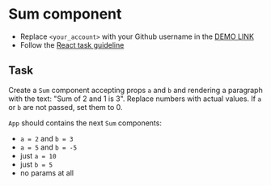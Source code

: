 # Sum component
- Replace `<your_account>` with your Github username in the [DEMO LINK](https://Yaroslav-Kononenko.github.io/react_sum/)
- Follow the [React task guideline](https://github.com/mate-academy/react_task-guideline#react-tasks-guideline)

## Task
Create a `Sum` component accepting props `a` and `b` and rendering
a paragraph with the text: "Sum of 2 and 1 is 3". Replace numbers with actual
values. If `a` or `b` are not passed, set them to 0.

`App` should contains the next `Sum` components:
- `a = 2` and `b = 3`
- `a = 5` and `b = -5`
- just `a = 10`
- just `b = 5`
- no params at all
